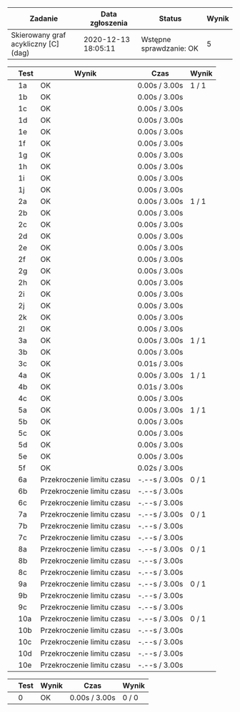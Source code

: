 | Zadanie | Data zgłoszenia | Status | Wynik |
| --- | --- | --- | --- |
| Skierowany graf acykliczny [C] (dag) | 2020-12-13 18:05:11 |  Wstępne sprawdzanie: OK  |  5  |

|  | Test | Wynik | Czas | Wynik |
| --- | --- | --- | --- | --- |
|  |  1a      |  OK  |  0.00s / 3.00s  |  1 / 1  |
|  |  1b      |  OK  |  0.00s / 3.00s  |
|  |  1c      |  OK  |  0.00s / 3.00s  |
|  |  1d      |  OK  |  0.00s / 3.00s  |
|  |  1e      |  OK  |  0.00s / 3.00s  |
|  |  1f      |  OK  |  0.00s / 3.00s  |
|  |  1g      |  OK  |  0.00s / 3.00s  |
|  |  1h      |  OK  |  0.00s / 3.00s  |
|  |  1i      |  OK  |  0.00s / 3.00s  |
|  |  1j      |  OK  |  0.00s / 3.00s  |
|  |  2a      |  OK  |  0.00s / 3.00s  |  1 / 1  |
|  |  2b      |  OK  |  0.00s / 3.00s  |
|  |  2c      |  OK  |  0.00s / 3.00s  |
|  |  2d      |  OK  |  0.00s / 3.00s  |
|  |  2e      |  OK  |  0.00s / 3.00s  |
|  |  2f      |  OK  |  0.00s / 3.00s  |
|  |  2g      |  OK  |  0.00s / 3.00s  |
|  |  2h      |  OK  |  0.00s / 3.00s  |
|  |  2i      |  OK  |  0.00s / 3.00s  |
|  |  2j      |  OK  |  0.00s / 3.00s  |
|  |  2k      |  OK  |  0.00s / 3.00s  |
|  |  2l      |  OK  |  0.00s / 3.00s  |
|  |  3a      |  OK  |  0.00s / 3.00s  |  1 / 1  |
|  |  3b      |  OK  |  0.00s / 3.00s  |
|  |  3c      |  OK  |  0.01s / 3.00s  |
|  |  4a      |  OK  |  0.00s / 3.00s  |  1 / 1  |
|  |  4b      |  OK  |  0.01s / 3.00s  |
|  |  4c      |  OK  |  0.00s / 3.00s  |
|  |  5a      |  OK  |  0.00s / 3.00s  |  1 / 1  |
|  |  5b      |  OK  |  0.00s / 3.00s  |
|  |  5c      |  OK  |  0.00s / 3.00s  |
|  |  5d      |  OK  |  0.00s / 3.00s  |
|  |  5e      |  OK  |  0.00s / 3.00s  |
|  |  5f      |  OK  |  0.02s / 3.00s  |
|  |  6a      |  Przekroczenie limitu czasu  |  -.--s / 3.00s  |  0 / 1  |
|  |  6b      |  Przekroczenie limitu czasu  |  -.--s / 3.00s  |
|  |  6c      |  Przekroczenie limitu czasu  |  -.--s / 3.00s  |
|  |  7a      |  Przekroczenie limitu czasu  |  -.--s / 3.00s  |  0 / 1  |
|  |  7b      |  Przekroczenie limitu czasu  |  -.--s / 3.00s  |
|  |  7c      |  Przekroczenie limitu czasu  |  -.--s / 3.00s  |
|  |  8a      |  Przekroczenie limitu czasu  |  -.--s / 3.00s  |  0 / 1  |
|  |  8b      |  Przekroczenie limitu czasu  |  -.--s / 3.00s  |
|  |  8c      |  Przekroczenie limitu czasu  |  -.--s / 3.00s  |
|  |  9a      |  Przekroczenie limitu czasu  |  -.--s / 3.00s  |  0 / 1  |
|  |  9b      |  Przekroczenie limitu czasu  |  -.--s / 3.00s  |
|  |  9c      |  Przekroczenie limitu czasu  |  -.--s / 3.00s  |
|  |  10a      |  Przekroczenie limitu czasu  |  -.--s / 3.00s  |  0 / 1  |
|  |  10b      |  Przekroczenie limitu czasu  |  -.--s / 3.00s  |
|  |  10c      |  Przekroczenie limitu czasu  |  -.--s / 3.00s  |
|  |  10d      |  Przekroczenie limitu czasu  |  -.--s / 3.00s  |
|  |  10e      |  Przekroczenie limitu czasu  |  -.--s / 3.00s  |

|  | Test | Wynik | Czas | Wynik |
| --- | --- | --- | --- | --- |
|  |  0      |  OK  |  0.00s / 3.00s  |  0 / 0  |

